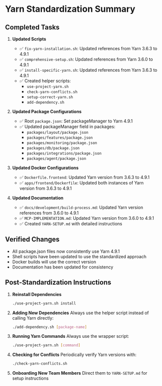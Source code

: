 # Yarn Standardization Summary

## Completed Tasks

1. **Updated Scripts**
   - ✅ `fix-yarn-installation.sh`: Updated references from Yarn 3.6.3 to 4.9.1
   - ✅ `comprehensive-setup.sh`: Updated references from Yarn 3.6.0 to 4.9.1
   - ✅ `install-specific-yarn.sh`: Updated references from Yarn 3.6.3 to 4.9.1
   - ✅ Created helper scripts:
     - `use-project-yarn.sh`
     - `check-yarn-conflicts.sh`
     - `setup-correct-yarn.sh`
     - `add-dependency.sh`

2. **Updated Package Configurations**
   - ✅ Root `package.json`: Set packageManager to Yarn 4.9.1
   - ✅ Updated packageManager field in packages:
     - `packages/layout/package.json`
     - `packages/features/package.json`
     - `packages/monitoring/package.json`
     - `packages/db/package.json`
     - `packages/integrations/package.json`
     - `packages/agent/package.json`

3. **Updated Docker Configurations**
   - ✅ `Dockerfile.frontend`: Updated Yarn version from 3.6.3 to 4.9.1
   - ✅ `apps/frontend/Dockerfile`: Updated both instances of Yarn version from 3.6.3 to 4.9.1

4. **Updated Documentation**
   - ✅ `docs/development/build-process.md`: Updated Yarn version references from 3.6.0 to 4.9.1
   - ✅ `MCP-IMPLEMENTATION.md`: Updated Yarn version from 3.6.0 to 4.9.1
   - ✅ Created `YARN-SETUP.md` with detailed instructions

## Verified Changes
- All package.json files now consistently use Yarn 4.9.1
- Shell scripts have been updated to use the standardized approach
- Docker builds will use the correct version
- Documentation has been updated for consistency

## Post-Standardization Instructions

1. **Reinstall Dependencies**
   ```bash
   ./use-project-yarn.sh install
   ```

2. **Adding New Dependencies**
   Always use the helper script instead of calling Yarn directly:
   ```bash
   ./add-dependency.sh [package-name]
   ```

3. **Running Yarn Commands**
   Always use the wrapper script:
   ```bash
   ./use-project-yarn.sh [command]
   ```

4. **Checking for Conflicts**
   Periodically verify Yarn versions with:
   ```bash
   ./check-yarn-conflicts.sh
   ```

5. **Onboarding New Team Members**
   Direct them to `YARN-SETUP.md` for setup instructions
